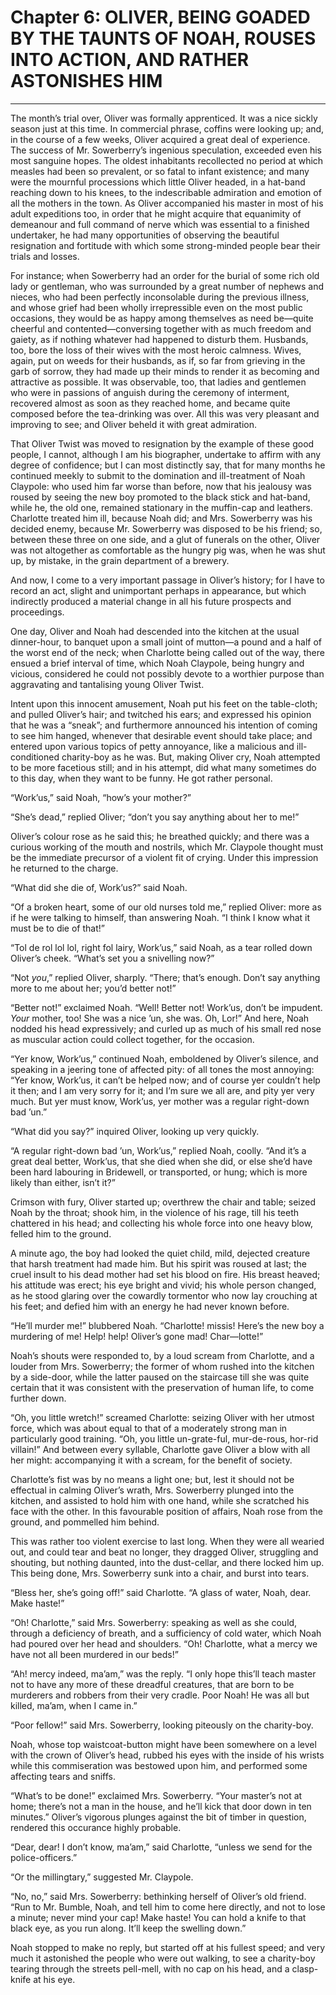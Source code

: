 # Chapter 6: OLIVER, BEING GOADED BY THE TAUNTS OF NOAH, ROUSES INTO ACTION, AND RATHER ASTONISHES HIM
-------------------------------------------------------------------------------------------------------

The month’s trial over, Oliver was formally apprenticed. It was a nice sickly season just at this time. In commercial phrase, coffins were looking up; and, in the course of a few weeks, Oliver acquired a great deal of experience. The success of Mr. Sowerberry’s ingenious speculation, exceeded even his most sanguine hopes. The oldest inhabitants recollected no period at which measles had been so prevalent, or so fatal to infant existence; and many were the mournful processions which little Oliver headed, in a hat-band reaching down to his knees, to the indescribable admiration and emotion of all the mothers in the town. As Oliver accompanied his master in most of his adult expeditions too, in order that he might acquire that equanimity of demeanour and full command of nerve which was essential to a finished undertaker, he had many opportunities of observing the beautiful resignation and fortitude with which some strong-minded people bear their trials and losses.

For instance; when Sowerberry had an order for the burial of some rich old lady or gentleman, who was surrounded by a great number of nephews and nieces, who had been perfectly inconsolable during the previous illness, and whose grief had been wholly irrepressible even on the most public occasions, they would be as happy among themselves as need be—quite cheerful and contented—conversing together with as much freedom and gaiety, as if nothing whatever had happened to disturb them. Husbands, too, bore the loss of their wives with the most heroic calmness. Wives, again, put on weeds for their husbands, as if, so far from grieving in the garb of sorrow, they had made up their minds to render it as becoming and attractive as possible. It was observable, too, that ladies and gentlemen who were in passions of anguish during the ceremony of interment, recovered almost as soon as they reached home, and became quite composed before the tea-drinking was over. All this was very pleasant and improving to see; and Oliver beheld it with great admiration.

That Oliver Twist was moved to resignation by the example of these good people, I cannot, although I am his biographer, undertake to affirm with any degree of confidence; but I can most distinctly say, that for many months he continued meekly to submit to the domination and ill-treatment of Noah Claypole: who used him far worse than before, now that his jealousy was roused by seeing the new boy promoted to the black stick and hat-band, while he, the old one, remained stationary in the muffin-cap and leathers. Charlotte treated him ill, because Noah did; and Mrs. Sowerberry was his decided enemy, because Mr. Sowerberry was disposed to be his friend; so, between these three on one side, and a glut of funerals on the other, Oliver was not altogether as comfortable as the hungry pig was, when he was shut up, by mistake, in the grain department of a brewery.

And now, I come to a very important passage in Oliver’s history; for I have to record an act, slight and unimportant perhaps in appearance, but which indirectly produced a material change in all his future prospects and proceedings.

One day, Oliver and Noah had descended into the kitchen at the usual dinner-hour, to banquet upon a small joint of mutton—a pound and a half of the worst end of the neck; when Charlotte being called out of the way, there ensued a brief interval of time, which Noah Claypole, being hungry and vicious, considered he could not possibly devote to a worthier purpose than aggravating and tantalising young Oliver Twist.

Intent upon this innocent amusement, Noah put his feet on the table-cloth; and pulled Oliver’s hair; and twitched his ears; and expressed his opinion that he was a “sneak”; and furthermore announced his intention of coming to see him hanged, whenever that desirable event should take place; and entered upon various topics of petty annoyance, like a malicious and ill-conditioned charity-boy as he was. But, making Oliver cry, Noah attempted to be more facetious still; and in his attempt, did what many sometimes do to this day, when they want to be funny. He got rather personal.

“Work’us,” said Noah, “how’s your mother?”

“She’s dead,” replied Oliver; “don’t you say anything about her to me!”

Oliver’s colour rose as he said this; he breathed quickly; and there was a curious working of the mouth and nostrils, which Mr. Claypole thought must be the immediate precursor of a violent fit of crying. Under this impression he returned to the charge.

“What did she die of, Work’us?” said Noah.

“Of a broken heart, some of our old nurses told me,” replied Oliver: more as if he were talking to himself, than answering Noah. “I think I know what it must be to die of that!”

“Tol de rol lol lol, right fol lairy, Work’us,” said Noah, as a tear rolled down Oliver’s cheek. “What’s set you a snivelling now?”

“Not _you_,” replied Oliver, sharply. “There; that’s enough. Don’t say anything more to me about her; you’d better not!”

“Better not!” exclaimed Noah. “Well! Better not! Work’us, don’t be impudent. _Your_ mother, too! She was a nice ’un, she was. Oh, Lor!” And here, Noah nodded his head expressively; and curled up as much of his small red nose as muscular action could collect together, for the occasion.

“Yer know, Work’us,” continued Noah, emboldened by Oliver’s silence, and speaking in a jeering tone of affected pity: of all tones the most annoying: “Yer know, Work’us, it can’t be helped now; and of course yer couldn’t help it then; and I am very sorry for it; and I’m sure we all are, and pity yer very much. But yer must know, Work’us, yer mother was a regular right-down bad ’un.”

“What did you say?” inquired Oliver, looking up very quickly.

“A regular right-down bad ’un, Work’us,” replied Noah, coolly. “And it’s a great deal better, Work’us, that she died when she did, or else she’d have been hard labouring in Bridewell, or transported, or hung; which is more likely than either, isn’t it?”

Crimson with fury, Oliver started up; overthrew the chair and table; seized Noah by the throat; shook him, in the violence of his rage, till his teeth chattered in his head; and collecting his whole force into one heavy blow, felled him to the ground.

A minute ago, the boy had looked the quiet child, mild, dejected creature that harsh treatment had made him. But his spirit was roused at last; the cruel insult to his dead mother had set his blood on fire. His breast heaved; his attitude was erect; his eye bright and vivid; his whole person changed, as he stood glaring over the cowardly tormentor who now lay crouching at his feet; and defied him with an energy he had never known before.

“He’ll murder me!” blubbered Noah. “Charlotte! missis! Here’s the new boy a murdering of me! Help! help! Oliver’s gone mad! Char—lotte!”

Noah’s shouts were responded to, by a loud scream from Charlotte, and a louder from Mrs. Sowerberry; the former of whom rushed into the kitchen by a side-door, while the latter paused on the staircase till she was quite certain that it was consistent with the preservation of human life, to come further down.

“Oh, you little wretch!” screamed Charlotte: seizing Oliver with her utmost force, which was about equal to that of a moderately strong man in particularly good training. “Oh, you little un-grate-ful, mur-de-rous, hor-rid villain!” And between every syllable, Charlotte gave Oliver a blow with all her might: accompanying it with a scream, for the benefit of society.

Charlotte’s fist was by no means a light one; but, lest it should not be effectual in calming Oliver’s wrath, Mrs. Sowerberry plunged into the kitchen, and assisted to hold him with one hand, while she scratched his face with the other. In this favourable position of affairs, Noah rose from the ground, and pommelled him behind.

This was rather too violent exercise to last long. When they were all wearied out, and could tear and beat no longer, they dragged Oliver, struggling and shouting, but nothing daunted, into the dust-cellar, and there locked him up. This being done, Mrs. Sowerberry sunk into a chair, and burst into tears.

“Bless her, she’s going off!” said Charlotte. “A glass of water, Noah, dear. Make haste!”

“Oh! Charlotte,” said Mrs. Sowerberry: speaking as well as she could, through a deficiency of breath, and a sufficiency of cold water, which Noah had poured over her head and shoulders. “Oh! Charlotte, what a mercy we have not all been murdered in our beds!”

“Ah! mercy indeed, ma’am,” was the reply. “I only hope this’ll teach master not to have any more of these dreadful creatures, that are born to be murderers and robbers from their very cradle. Poor Noah! He was all but killed, ma’am, when I came in.”

“Poor fellow!” said Mrs. Sowerberry, looking piteously on the charity-boy.

Noah, whose top waistcoat-button might have been somewhere on a level with the crown of Oliver’s head, rubbed his eyes with the inside of his wrists while this commiseration was bestowed upon him, and performed some affecting tears and sniffs.

“What’s to be done!” exclaimed Mrs. Sowerberry. “Your master’s not at home; there’s not a man in the house, and he’ll kick that door down in ten minutes.” Oliver’s vigorous plunges against the bit of timber in question, rendered this occurance highly probable.

“Dear, dear! I don’t know, ma’am,” said Charlotte, “unless we send for the police-officers.”

“Or the millingtary,” suggested Mr. Claypole.

“No, no,” said Mrs. Sowerberry: bethinking herself of Oliver’s old friend. “Run to Mr. Bumble, Noah, and tell him to come here directly, and not to lose a minute; never mind your cap! Make haste! You can hold a knife to that black eye, as you run along. It’ll keep the swelling down.”

Noah stopped to make no reply, but started off at his fullest speed; and very much it astonished the people who were out walking, to see a charity-boy tearing through the streets pell-mell, with no cap on his head, and a clasp-knife at his eye.
